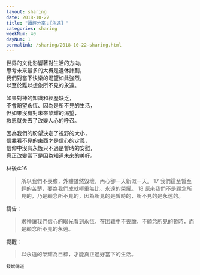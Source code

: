 ```yaml
---
layout: sharing
date: 2018-10-22
title: "讀經分享：【永遠】"
categories: sharing
weekNum: 40
dayNum: 1
permalink: /sharing/2018-10-22-sharing.html
---
```


世界的文化影響著對生活的方向，  
思考未來最多的大概是退休計劃，  
我們對當下快樂的渴望如此強烈，  
以至於難以想象所不見的永遠。  

如果對神的知識和經歷缺乏，  
不會盼望永恆、因為是所不見的生活，  
但如果沒有對未來榮耀的渴望，  
救恩就失去了改變人心的呼召。  

因為我們的盼望決定了視野的大小，  
信靠看不見的東西才是信心的定義，  
信仰中沒有永恆只不過是暫時的安慰，  
真正改變當下是因為知道未來的美好。  

林後4:16
>所以我們不喪膽，外體雖然毀壞，內心卻一天新似一天。 17 我們這至暫至輕的苦楚，要為我們成就極重無比、永遠的榮耀。 18 原來我們不是顧念所見的，乃是顧念所不見的，因為所見的是暫時的，所不見的是永遠的。

禱告：
>求神讓我們信心的眼光看到永恆，在困難中不喪膽，不顧念所見的暫時，而是顧念所不見的永遠。

提醒：
>以永遠的榮耀為目標，才能真正過好當下的生活。

`錢斌傳道`
